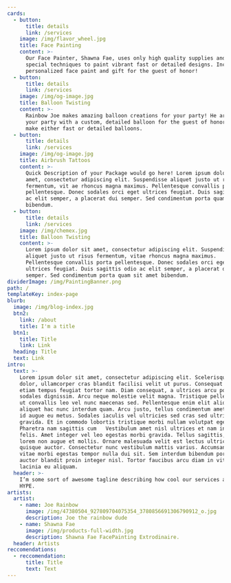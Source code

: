 ```yaml
---
cards:
  - button:
      title: details
      link: /services
    image: /img/flavor_wheel.jpg
    title: Face Painting
    content: >-
      Our Face Painter, Shawna Fae, uses only high quality supplies and has
      special techniques to paint vibrant fast or detailed designs. Includes a
      personalized face paint and gift for the guest of honor!
  - button:
      title: details
      link: /services
    image: /img/og-image.jpg
    title: Balloon Twisting
    content: >-
      Rainbow Joe makes amazing balloon creations for your party! He arrives at
      your party with a custom, detailed balloon for the guest of honor. He can
      make either fast or detailed balloons.
  - button:
      title: details
      link: /services
    image: /img/og-image.jpg
    title: Airbrush Tattoos
    content: >-
      Quick Description of your Package would go here! Lorem ipsum dolor sit
      amet, consectetur adipiscing elit. Suspendisse aliquet justo ut risus
      fermentum, vit ae rhoncus magna maximus. Pellentesque convallis porta
      pellentesque. Donec sodales orci eget ultrices feugiat. Duis sagittis odio
      ac elit semper, a placerat dui semper. Sed condimentum porta quam sit amet
      bibendum.
  - button:
      title: details
      link: /services
    image: /img/chemex.jpg
    title: Balloon Twisting
    content: >-
      Lorem ipsum dolor sit amet, consectetur adipiscing elit. Suspendisse
      aliquet justo ut risus fermentum, vitae rhoncus magna maximus.
      Pellentesque convallis porta pellentesque. Donec sodales orci eget
      ultrices feugiat. Duis sagittis odio ac elit semper, a placerat dui
      semper. Sed condimentum porta quam sit amet bibendum.
dividerImage: /img/PaintingBanner.png
path: /
templateKey: index-page
blurb:
  image: /img/blog-index.jpg
  btn2:
    link: /about
    title: I'm a title
  btn1:
    title: Title
    link: Link
  heading: Title
  text: Link
intro:
  text: >-
    Lorem ipsum dolor sit amet, consectetur adipiscing elit. Scelerisque purus
    dolor, ullamcorper cras blandit facilisi velit ut purus. Consequat nunc
    etiam tempus feugiat tortor nam. Diam consequat, a ultrices arcu posuere
    sodales dignissim. Arcu neque molestie velit magna. Tristique pellentesque
    ut convallis leo vel nunc maecenas sed. Pellentesque enim elit aliquam
    aliquet hac nunc interdum quam. Arcu justo, tellus condimentum amet montes,
    id augue eu metus. Sodales iaculis vel ultricies sed cras sed ultricies
    gravida. Et in commodo lobortis tristique morbi nullam volutpat eget donec.
    Pharetra nam sagittis cum   Vestibulum amet nisl ultrices et nam interdum
    felis. Amet integer vel leo egestas morbi gravida. Tellus sagittis, duis
    lorem non augue et mollis. Ornare malesuada velit est lectus ultricies diam
    quisque auctor. Consectetur nunc vestibulum mattis varius. Accumsan arcu,
    vitae morbi egestas tempor nulla dui sit. Sem interdum bibendum porttitor
    auctor blandit proin integer nisl. Tortor faucibus arcu diam in vitae nam
    lacinia eu aliquam.
  header: >-
    I’m some sort of awesome tagline describing how cool our services are HYPE
    HYPE.
artists:
  artist:
    - name: Joe Rainbow
      image: /img/47380504_927809704075354_3780856691306790912_o.jpg
      description: Joe the rainbow dude
    - name: Shawna Fae
      image: /img/products-full-width.jpg
      description: Shawna Fae FacePainting Extrodinaire.
  header: Artists
reccomendations:
  - reccomendation:
      title: Title
      text: Text
---
```


